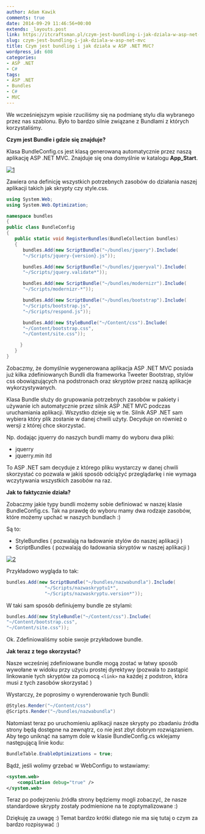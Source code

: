 ```yaml
---
author: Adam Kawik
comments: true
date: 2014-09-29 11:46:56+00:00
extends: _layouts.post
link: https://itcraftsman.pl/czym-jest-bundling-i-jak-dziala-w-asp-net-mvc/
slug: czym-jest-bundling-i-jak-dziala-w-asp-net-mvc
title: Czym jest bundling i jak działa w ASP .NET MVC?
wordpress_id: 608
categories:
- ASP .NET
- C#
tags:
- ASP .NET
- Bundles
- C#
- MVC
---
```


We wcześniejszym wpisie rzuciliśmy się na podmianę stylu dla wybranego przez nas szablonu. Było to bardzo silnie związane z Bundlami z których korzystaliśmy.

<!-- more -->

**Czym jest Bundle i gdzie się znajduje?**

Klasa BundleConfig.cs jest klasą generowaną automatycznie przez naszą aplikację ASP .NET MVC. Znajduje się ona domyślnie w katalogu **App_Start**.

[![1](/assets/img/posts/2014/17.png)](/assets/img/posts/2014/17.png)


Zawiera ona definicję wszystkich potrzebnych zasobów do działania naszej aplikacji takich jak skrypty czy style.css.

```cs
using System.Web;
using System.Web.Optimization;

namespace bundles
{
public class BundleConfig
{
   public static void RegisterBundles(BundleCollection bundles)
   {
      bundles.Add(new ScriptBundle("~/bundles/jquery").Include(
      "~/Scripts/jquery-{version}.js"));

      bundles.Add(new ScriptBundle("~/bundles/jqueryval").Include(
      "~/Scripts/jquery.validate*"));

      bundles.Add(new ScriptBundle("~/bundles/modernizr").Include(
      "~/Scripts/modernizr-*"));

      bundles.Add(new ScriptBundle("~/bundles/bootstrap").Include(
      "~/Scripts/bootstrap.js",
      "~/Scripts/respond.js"));

      bundles.Add(new StyleBundle("~/Content/css").Include(
      "~/Content/bootstrap.css",
      "~/Content/site.css"));

     }
   }
}
```

Zobaczmy, że domyślnie wygenerowana aplikacja ASP .NET MVC posiada już kilka zdefiniowanych Bundli dla frameworka Tweeter Bootstrap, stylów css obowiązujących na podstronach oraz skryptów przez naszą aplikacje wykorzystywanych.

Klasa Bundle służy do grupowania potrzebnych zasobów w pakiety i używanie ich automatycznie przez silnik ASP .NET MVC podczas uruchamiania aplikacji. Wszystko dzieje się w tle. Silnik ASP .NET sam wybiera który plik zostanie w danej chwili użyty. Decyduje on również o wersji z której chce skorzystać.

Np. dodając jquerry do naszych bundli mamy do wyboru dwa pliki:
- jquerry
- jquerry.min
itd

To ASP .NET sam decyduje z którego pliku wystarczy w danej chwili skorzystać co pozwala w jakiś sposób odciążyć przeglądarkę i nie wymaga wczytywania wszystkich zasobów na raz.

**Jak to faktycznie działa?**

Zobaczmy jakie typy bundli możemy sobie definiować w naszej klasie BundleConfig.cs. Tak na prawdę do wyboru mamy dwa rodzaje zasobów, które możemy upchać w naszych bundlach :)

Są to:
 * StyleBundles ( pozwalają na ładowanie stylów do naszej aplikacji )
 * ScriptBundles ( pozwalają do ładowania skryptów w naszej aplikacji )

[![2](/assets/img/posts/2014/24.png)](/assets/img/posts/2014/24.png)

Przykładowo wygląda to tak:

```cs
bundles.Add(new ScriptBundle("~/bundles/nazwabundla").Include(
              "~/Scripts/nazwaskryptu1*",
              "~/Scripts/nazwaskryptu.version*"));
```

W taki sam sposób definiujemy bundle ze stylami:

```cs
bundles.Add(new StyleBundle("~/Content/css").Include(
"~/Content/bootstrap.css",
"~/Content/site.css"));
```

Ok. Zdefiniowaliśmy sobie swoje przykładowe bundle.

**Jak teraz z tego skorzystać?**

Nasze wcześniej zdefiniowane bundle mogą zostać w łatwy sposób wywołane w widoku przy użyciu prostej dyrektywy (pozwala to zastąpić linkowanie tych skryptów za pomocą `<link>` na każdej z podstron, która musi z tych zasobów skorzystać )

Wystarczy, że poprosimy o wyrenderowanie tych Bundli:

```cs
@Styles.Render("~/Content/css")
@Scripts.Render("~/bundles/nazwabundla")
```

Natomiast teraz po uruchomieniu aplikacji nasze skrypty po zbadaniu źródła strony będą dostępne na zewnątrz, co nie jest zbyt dobrym rozwiązaniem. Aby tego uniknąć na samym dole w klasie BundleConfig.cs wklejamy następującą linie kodu:

```cs
BundleTable.EnableOptimizations = true;
```

Bądź, jeśli wolimy grzebać w WebConfigu to wstawiamy:

```xml
<system.web>
    <compilation debug="true" />
</system.web>
```


Teraz po podejrzeniu źródła strony będziemy mogli zobaczyć, że nasze standardowe skrypty zostały podmienione na te zoptymalizowane :)

Dziękuję za uwagę :) Temat bardzo krótki dlatego nie ma się tutaj o czym za bardzo rozpisywać :)
